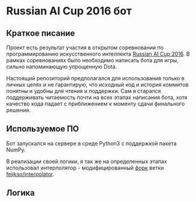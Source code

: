 # Russian AI Cup 2016 бот #

## Краткое писание ##

Проект есть результат участия в открытом соревновании по программированию искусственного интеллекта [Russian AI Cup 2016](http://russianaicup.ru/). В рамках соревнованиях было необходимо написать бота для игры, сильно напоминающую упрощенную Dota. 

Настоящий репозиторий предполагался для использования только в личных целях и не гарантирую, что исходный код и история коммитов понятны и удобны для чтения и поддержки. Сам я старался поддерживать читаемость почти на всех этапах написания бота, хотя качество кода падает с приближением к моменту сдачи финального решения.

## Используемое ПО ##

Бот запускался на сервере в среде Python3 c поддержкой пакета NumPy.

В реализации своей логики, я так же на определенных этапах использовал интерполятор - модифицированный [форк](https://github.com/naidenovaleksei/interpolator) ветки [fejikso/interpolator](https://github.com/fejikso/interpolator).

## Логика ##

